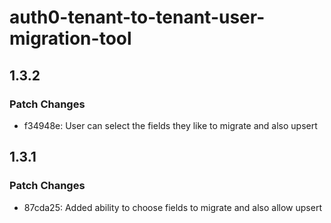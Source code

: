 # auth0-tenant-to-tenant-user-migration-tool

## 1.3.2

### Patch Changes

- f34948e: User can select the fields they like to migrate and also upsert

## 1.3.1

### Patch Changes

- 87cda25: Added ability to choose fields to migrate and also allow upsert
